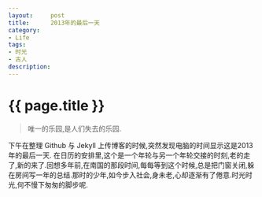 ```yaml
---
layout:     post
title:      2013年的最后一天
category:   
- Life
tags: 
- 时光
- 古人
description: 
---
```


{{ page.title }}
================

> 唯一的乐园,是人们失去的乐园.

下午在整理 Github 与 Jekyll 上传博客的时候,突然发现电脑的时间显示这是2013年的最后一天. 在日历的安排里,这个是一个年轮与另一个年轮交接的时刻,老的走了,新的来了.回想多年前,在南国的那段时间,每每等到这个时候,总是把门窗关闭,躲在房间写一年的总结.那时的少年,如今步入社会,身未老,心却逐渐有了倦意.时光时光,何不慢下匆匆的脚步呢.

